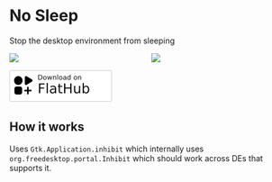 # No Sleep

Stop the desktop environment from sleeping

<div style="display:flex;">
<img style="width:30em" src="https://raw.githubusercontent.com/sigmaSd/NoSleep/master/assets/on.png"/>
<img style="width:30em" src="https://raw.githubusercontent.com/sigmaSd/NoSleep/master/assets/off.png"/>
</div>

[![Get it from FlatHub](https://raw.githubusercontent.com/hmlendea/readme-assets/master/badges/stores/flathub.png)](https://flathub.org/apps/io.github.sigmasd.nosleep)

## How it works

Uses `Gtk.Application.inhibit` which internally uses `org.freedesktop.portal.Inhibit` which should work across DEs that supports it.
